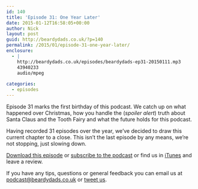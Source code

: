```yaml
---
id: 140
title: 'Episode 31: One Year Later'
date: 2015-01-12T16:58:05+00:00
author: Nick
layout: post
guid: http://beardydads.co.uk/?p=140
permalink: /2015/01/episode-31-one-year-later/
enclosure:
  - |
    http://beardydads.co.uk/episodes/beardydads-ep31-20150111.mp3
    43940233
    audio/mpeg
    
categories:
  - episodes
---
```

Episode 31 marks the first birthday of this podcast. We catch up on what happened over Christmas, how you handle the (_spoiler alert_) truth about Santa Claus and the Tooth Fairy and what the future holds for this podcast.

Having recorded 31 episodes over the year, we&#8217;ve decided to draw this current chapter to a close. This isn&#8217;t the last episode by any means, we&#8217;re not stopping, just slowing down.

[Download this episode](http://beardydads.co.uk/episodes/beardydads-ep31-20150111.mp3) or [subscribe to the podcast](http://feeds.feedburner.com/BeardyDads) or find us in [iTunes](https://itunes.apple.com/gb/podcast/beardy-dads/id798785734) and leave a review.

If you have any tips, questions or general feedback you can email us at <podcast@beardydads.co.uk> or [tweet us](http://twitter.com/beardydads).